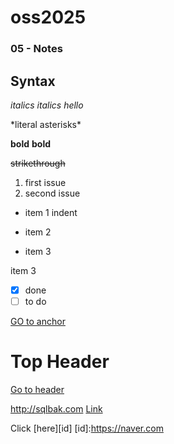 # oss2025


### 05 - Notes

## Syntax

*italics*
_italics_
*hello*

\*literal asterisks\*

**bold**
__bold__

~~strikethrough~~

1. first issue
2. second issue

* item 1
 indent
- item 2
 + item 3

  item 3

- [x] done
- [ ] to do

<a id="anchor"></a>
[GO to anchor](#anchor)

# Top Header
[Go to header](#Top-Header)

http://sqlbak.com
[Link](https://naver.com
"optional title")

Click [here][id]
[id]:https://naver.com

